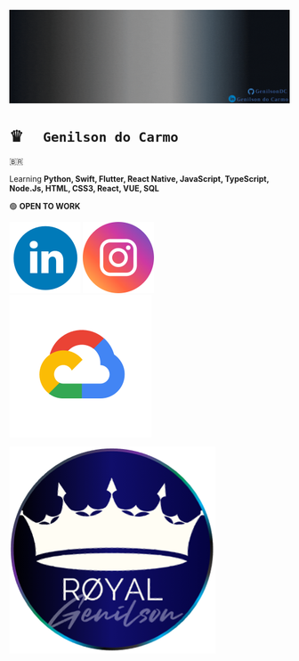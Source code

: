 ![GenilsonDC Banner](Documentation/GitGenilsonDC.gif)

# ♛ `  Genilson do Carmo` 

🇧🇷

Learning  **Python, Swift, Flutter, React Native, JavaScript, TypeScript, Node.Js, HTML, CSS3, React, VUE,  SQL**

🟢 **OPEN TO WORK**





[![linkedin](Documentation/linkedin_icon.png)](https://www.linkedin.com/in/genilson-do-carmo-8a42b89a/)       [![instagrm](Documentation/instag.png)](https://www.instagram.com/genilson_carmo/)  [![GCP](Documentation/gcp.png)](https://www.cloudskillsboost.google/public_profiles/3bc66987-f366-4b24-9d43-d7520ca7788/)



![Logo](Documentation/roundBlueLogo2.png)

